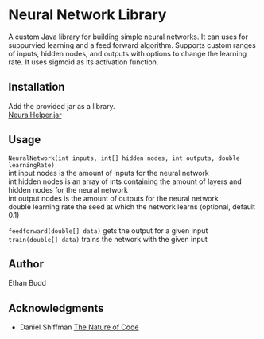 # Neural Network Library
A custom Java library for building simple neural networks. It can uses for suppurvied learning and a feed forward algorithm.
Supports custom ranges of inputs, hidden nodes, and outputs with options to change the learning rate. It uses sigmoid as its
activation function.

## Installation

Add the provided jar as a library.  
[NeuralHelper.jar](https://github.com/budde25/NeuralNetworkLibrary/releases/latest)

## Usage
`NeuralNetwork(int inputs, int[] hidden nodes, int outputs, double learningRate)`  
int input nodes is the amount of inputs for the neural network    
int hidden nodes is an array of ints containing the amount of layers and hidden nodes for the neural network  
int output nodes is the amount of outputs for the neural network  
double learning rate the seed at which the network learns (optional, default 0.1)  

`feedforward(double[] data)` gets the output for a given input  
`train(double[] data)` trains the network with the given input  

## Author
Ethan Budd

## Acknowledgments
* Daniel Shiffman [The Nature of Code](https://natureofcode.com/book/chapter-10-neural-networks/)
